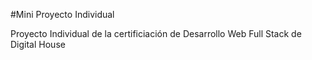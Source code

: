#Mini Proyecto Individual 

Proyecto Individual de la certificiación de Desarrollo Web Full Stack de Digital House

